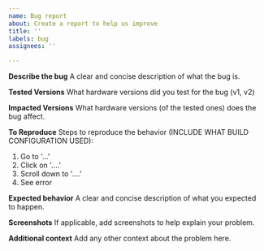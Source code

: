 ```yaml
---
name: Bug report
about: Create a report to help us improve
title: ''
labels: bug
assignees: ''

---
```


**Describe the bug**
A clear and concise description of what the bug is.

**Tested Versions**
What hardware versions did you test for the bug (v1, v2)

**Impacted Versions**
What hardware versions (of the tested ones) does the bug affect.

**To Reproduce**
Steps to reproduce the behavior (INCLUDE WHAT BUILD CONFIGURATION USED):
1. Go to '...'
2. Click on '....'
3. Scroll down to '....'
4. See error

**Expected behavior**
A clear and concise description of what you expected to happen.

**Screenshots**
If applicable, add screenshots to help explain your problem.


**Additional context**
Add any other context about the problem here.
